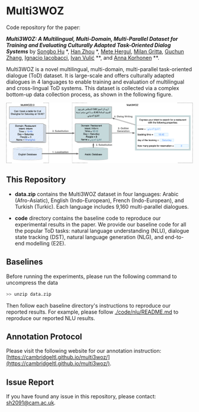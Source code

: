 # Multi3WOZ

Code repository for the paper: <br>



***Multi3WOZ: A Multilingual, Multi-Domain, Multi-Parallel Dataset for Training and Evaluating Culturally Adapted Task-Oriented Dialog Systems***
by [Songbo Hu](https://songbohu.github.io) &ast;, [Han Zhou](https://hzhou.top) &ast;, [Mete Hergul](), [Milan Gritta](https://github.com/milangritta), [Guchun Zhang](), [Ignacio Iacobacci](https://iiacobac.wordpress.com), [Ivan Vulić](https://sites.google.com/site/ivanvulic/) &ast;&ast;, and [Anna Korhonen](https://sites.google.com/site/annakorhonen/) &ast;&ast;.


Multi3WOZ is a novel multilingual, multi-domain, multi-parallel task-oriented dialogue (ToD) dataset. It is large-scale and offers culturally adapted dialogues in 4 languages to enable training and evaluation of multilingual and cross-lingual ToD systems. This dataset is collected via a complex bottom-up data collection process, as shown in the following figure.

<p float="middle">
  <img src="./media/figure1.png" width="800" />
</p>



## This Repository

- **data.zip** contains the Multi3WOZ dataset in four languages: Arabic (Afro-Asiatic), English (Indo-European), French (Indo-European), and Turkish (Turkic). Each language includes 9,160 multi-parallel dialogues.

- **code** directory contains the baseline code to reproduce our experimental results in the paper. We provide our baseline code for all the popular ToD tasks: natural language understanding (NLU), dialogue state tracking (DST), natural language generation (NLG), and end-to-end modelling (E2E).

## Baselines

Before running the experiments, please run the following command to uncompress the data 

```bash
>> unzip data.zip
```

Then follow each baseline directory's instructions to reproduce our reported results. For example, please follow [./code/nlu/README.md](./code/nlu/README.md) to reproduce our reported NLU results.

## Annotation Protocol

Please visit the following website for our annotation instruction: [https://cambridgeltl.github.io/multi3woz/](https://cambridgeltl.github.io/multi3woz/).


## Issue Report

If you have found any issue in this repository, please contact: [sh2091@cam.ac.uk](mailto:sh2091@cam.ac.uk).
